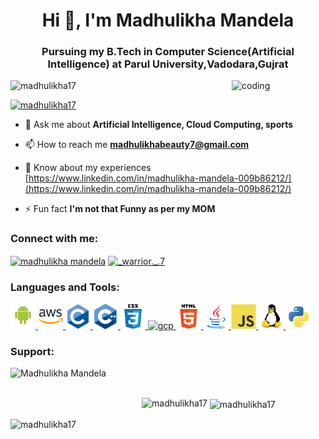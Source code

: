 <h1 align="center">Hi 👋, I'm Madhulikha Mandela</h1>
<h3 align="center">Pursuing my B.Tech in Computer Science(Artificial Intelligence) at Parul University,Vadodara,Gujrat</h3>

<img align="right" alt="coding" width="150" src="https://camo.githubusercontent.com/691cdc5f9c4dc0e88650b97d480af9237d9422963bd1184f95e00087d3aa8bbd/68747470733a2f2f692e696d6775722e636f6d2f72486c456444712e676966">

<p align="left"> <img src="https://komarev.com/ghpvc/?username=madhulikha17&label=Profile%20views&color=0e75b6&style=flat" alt="madhulikha17" /> </p>

<p align="left"> <a href="https://github.com/ryo-ma/github-profile-trophy"><img src="https://github-profile-trophy.vercel.app/?username=madhulikha17" alt="madhulikha17" /></a> </p>

- 💬 Ask me about **Artificial Intelligence, Cloud Computing, sports**

- 📫 How to reach me **madhulikhabeauty7@gmail.com**

- 📄 Know about my experiences [https://www.linkedin.com/in/madhulikha-mandela-009b86212/](https://www.linkedin.com/in/madhulikha-mandela-009b86212/)

- ⚡ Fun fact **I'm not that Funny as per my MOM**

<h3 align="left">Connect with me:</h3>
<p align="left">
<a href="https://linkedin.com/in/madhulikha mandela" target="blank"><img align="center" src="https://raw.githubusercontent.com/rahuldkjain/github-profile-readme-generator/master/src/images/icons/Social/linked-in-alt.svg" alt="madhulikha mandela" height="30" width="40" /></a>
<a href="https://instagram.com/_warrior._.7" target="blank"><img align="center" src="https://raw.githubusercontent.com/rahuldkjain/github-profile-readme-generator/master/src/images/icons/Social/instagram.svg" alt="_warrior._.7" height="30" width="40" /></a>
</p>

<h3 align="left">Languages and Tools:</h3>
<p align="left"> <a href="https://developer.android.com" target="_blank" rel="noreferrer"> <img src="https://raw.githubusercontent.com/devicons/devicon/master/icons/android/android-original-wordmark.svg" alt="android" width="40" height="40"/> </a> <a href="https://aws.amazon.com" target="_blank" rel="noreferrer"> <img src="https://raw.githubusercontent.com/devicons/devicon/master/icons/amazonwebservices/amazonwebservices-original-wordmark.svg" alt="aws" width="40" height="40"/> </a> <a href="https://www.cprogramming.com/" target="_blank" rel="noreferrer"> <img src="https://raw.githubusercontent.com/devicons/devicon/master/icons/c/c-original.svg" alt="c" width="40" height="40"/> </a> <a href="https://www.w3schools.com/cpp/" target="_blank" rel="noreferrer"> <img src="https://raw.githubusercontent.com/devicons/devicon/master/icons/cplusplus/cplusplus-original.svg" alt="cplusplus" width="40" height="40"/> </a> <a href="https://www.w3schools.com/css/" target="_blank" rel="noreferrer"> <img src="https://raw.githubusercontent.com/devicons/devicon/master/icons/css3/css3-original-wordmark.svg" alt="css3" width="40" height="40"/> </a> <a href="https://cloud.google.com" target="_blank" rel="noreferrer"> <img src="https://www.vectorlogo.zone/logos/google_cloud/google_cloud-icon.svg" alt="gcp" width="40" height="40"/> </a> <a href="https://www.w3.org/html/" target="_blank" rel="noreferrer"> <img src="https://raw.githubusercontent.com/devicons/devicon/master/icons/html5/html5-original-wordmark.svg" alt="html5" width="40" height="40"/> </a> <a href="https://www.java.com" target="_blank" rel="noreferrer"> <img src="https://raw.githubusercontent.com/devicons/devicon/master/icons/java/java-original.svg" alt="java" width="40" height="40"/> </a> <a href="https://developer.mozilla.org/en-US/docs/Web/JavaScript" target="_blank" rel="noreferrer"> <img src="https://raw.githubusercontent.com/devicons/devicon/master/icons/javascript/javascript-original.svg" alt="javascript" width="40" height="40"/> </a> <a href="https://www.linux.org/" target="_blank" rel="noreferrer"> <img src="https://raw.githubusercontent.com/devicons/devicon/master/icons/linux/linux-original.svg" alt="linux" width="40" height="40"/> </a> <a href="https://www.python.org" target="_blank" rel="noreferrer"> <img src="https://raw.githubusercontent.com/devicons/devicon/master/icons/python/python-original.svg" alt="python" width="40" height="40"/> </a> </p>

<h3 align="left">Support:</h3>
<p><a href="https://www.buymeacoffee.com/Madhulikha Mandela"> <img align="left" src="https://cdn.buymeacoffee.com/buttons/v2/default-yellow.png" height="50" width="210" alt="Madhulikha Mandela" /></a></p><br><br>


<p><img align="left" src="https://github-readme-stats.vercel.app/api/top-langs?username=madhulikha17&show_icons=true&locale=en&layout=compact" alt="madhulikha17" /></p>

<p>&nbsp;<img align="center" src="https://github-readme-stats.vercel.app/api?username=madhulikha17&show_icons=true&locale=en" alt="madhulikha17" /></p>

<p><img align="center" src="https://github-readme-streak-stats.herokuapp.com/?user=madhulikha17&" alt="madhulikha17" /></p>
